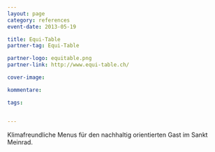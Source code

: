 ```yaml
---
layout: page
category: references
event-date: 2013-05-19

title: Equi-Table
partner-tag: Equi-Table

partner-logo: equitable.png
partner-link: http://www.equi-table.ch/

cover-image: 

kommentare:

tags:


---
```


Klimafreundliche Menus für den nachhaltig orientierten Gast im Sankt Meinrad.